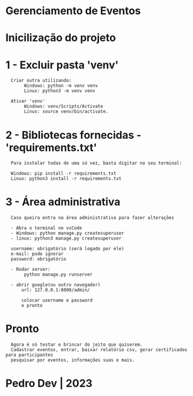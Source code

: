 # Gerenciamento de Eventos

# Inicilização do projeto

# 1 - Excluir pasta 'venv'

      Criar outra utilizando: 
           Windows: python -m venv venv
           Linux: python3 -m venv venv
           
      Ativar 'venv'
           Windows: venv/Scripts/Activate
           Linux: source venv/bin/activate.

# 2 - Bibliotecas fornecidas - 'requirements.txt'
      Para instalar todas de uma só vez, basta digitar no seu terminal: 
      
      Windows: pip install -r requirements.txt
      Linux: python3 install -r requirements.txt
      
# 3 - Área administrativa
      Caso queira entra na área administrativa para fazer alterações
      
      - Abra o terminal no vsCode
      - Windows: python manage.py createsuperuser
      - linux: python3 manage.py createsuperuser
      
      username: obrigatório (será logado por ele)
      e-mail: pode ignorar
      password: obrigatório
      
      - Rodar server:
           python manage.py runserver
           
      - abrir google(ou outro navegador)
          url: 127.0.0.1:8000/admin/
          
          colocar username e password
          e pronto
  
 # Pronto
      Agora é só testar e brincar do jeito que quiserem.
      Cadastrar eventos, entrar, baixar relatório csv, gerar certificados para participantes
      pesquisar por eventos, informações suas e mais.
   
# Pedro Dev | 2023
